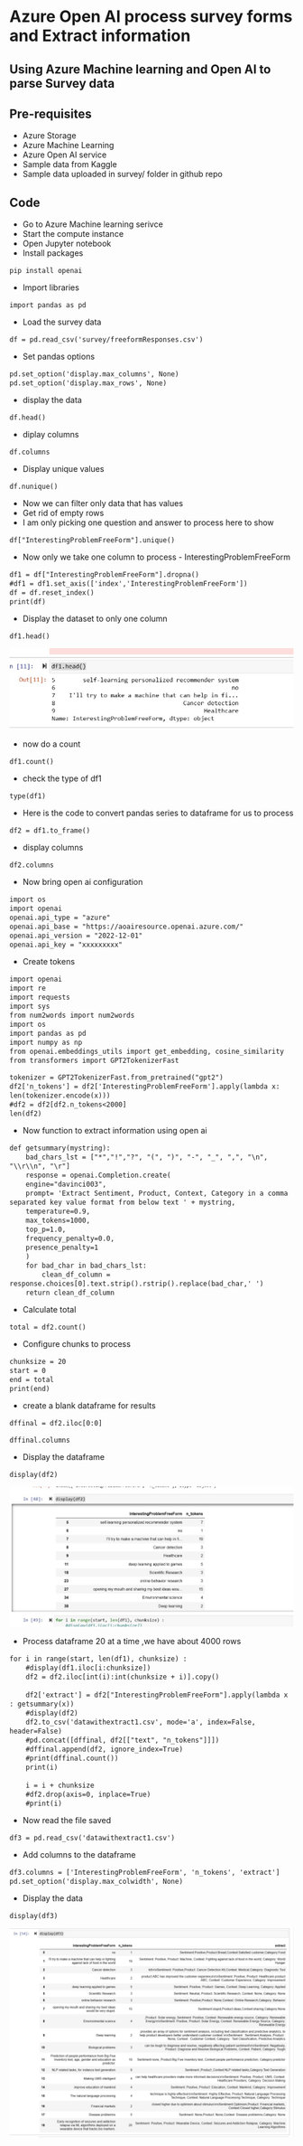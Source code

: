 # Azure Open AI process survey forms and Extract information

## Using Azure Machine learning and Open AI to parse Survey data

## Pre-requisites

- Azure Storage
- Azure Machine Learning
- Azure Open AI service
- Sample data from Kaggle
- Sample data uploaded in survey/ folder in github repo

## Code

- Go to Azure Machine learning serivce
- Start the compute instance
- Open Jupyter notebook
- Install packages

```
pip install openai
```

- Import libraries

```
import pandas as pd
```

- Load the survey data

```
df = pd.read_csv('survey/freeformResponses.csv')
```

- Set pandas options

```
pd.set_option('display.max_columns', None)
pd.set_option('display.max_rows', None)
```

- display the data

```
df.head()
```

- diplay columns

```
df.columns
```

- Display unique values

```
df.nunique()
```

- Now we can filter only data that has values
- Get rid of empty rows
- I am only picking one question and answer to process here to show

```
df["InterestingProblemFreeForm"].unique()
```

- Now only we take one column to process - InterestingProblemFreeForm

```
df1 = df["InterestingProblemFreeForm"].dropna()
#df1 = df1.set_axis(['index','InterestingProblemFreeForm'])
df = df.reset_index()
print(df)
```

- Display the dataset to only one column

```
df1.head()
```

![Architecture](https://github.com/balakreshnan/Samples2023/blob/main/AzureML/images/survey1.jpg "Output Episodes")

- now do a count

```
df1.count()
```

- check the type of df1

```
type(df1)
```

- Here is the code to convert pandas series to dataframe for us to process

```
df2 = df1.to_frame()
```

- display columns

```
df2.columns
```

- Now bring open ai configuration


```
import os
import openai
openai.api_type = "azure"
openai.api_base = "https://aoairesource.openai.azure.com/"
openai.api_version = "2022-12-01"
openai.api_key = "xxxxxxxxx"
```

- Create tokens

```
import openai
import re
import requests
import sys
from num2words import num2words
import os
import pandas as pd
import numpy as np
from openai.embeddings_utils import get_embedding, cosine_similarity
from transformers import GPT2TokenizerFast
```

```
tokenizer = GPT2TokenizerFast.from_pretrained("gpt2")
df2['n_tokens'] = df2['InterestingProblemFreeForm'].apply(lambda x: len(tokenizer.encode(x)))
#df2 = df2[df2.n_tokens<2000]
len(df2)
```

- Now function to extract information using open ai

```
def getsummary(mystring):
    bad_chars_lst = ["*","!","?", "(", ")", "-", "_", ",", "\n", "\\r\\n", "\r"]
    response = openai.Completion.create(
    engine="davinci003",
    prompt= 'Extract Sentiment, Product, Context, Category in a comma separated key value format from below text ' + mystring,
    temperature=0.9,
    max_tokens=1000,
    top_p=1.0,
    frequency_penalty=0.0,
    presence_penalty=1
    )
    for bad_char in bad_chars_lst:
        clean_df_column = response.choices[0].text.strip().rstrip().replace(bad_char,' ')
    return clean_df_column
```

- Calculate total

```
total = df2.count()
```

- Configure chunks to process


```
chunksize = 20
start = 0
end = total
print(end)
```

- create a blank dataframe for results

```
dffinal = df2.iloc[0:0]
```

```
dffinal.columns
```

- Display the dataframe

```
display(df2)
```

![Architecture](https://github.com/balakreshnan/Samples2023/blob/main/AzureML/images/survey2.jpg "Output Episodes")

- Process dataframe 20 at a time ,we have about 4000 rows

```
for i in range(start, len(df1), chunksize) :
    #display(df1.iloc[i:chunksize])
    df2 = df2.iloc[int(i):int(chunksize + i)].copy()
    
    df2['extract'] = df2["InterestingProblemFreeForm"].apply(lambda x : getsummary(x))
    #display(df2)
    df2.to_csv('datawithextract1.csv', mode='a', index=False, header=False)
    #pd.concat([dffinal, df2[["text", "n_tokens"]]])
    #dffinal.append(df2, ignore_index=True)
    #print(dffinal.count())
    print(i)
    
    i = i + chunksize
    #df2.drop(axis=0, inplace=True)
    #print(i)
```

- Now read the file saved

```
df3 = pd.read_csv('datawithextract1.csv')
```

- Add columns to the dataframe

```
df3.columns = ['InterestingProblemFreeForm', 'n_tokens', 'extract']
pd.set_option('display.max_colwidth', None)
```

- Display the data

```
display(df3)
```

![Architecture](https://github.com/balakreshnan/Samples2023/blob/main/AzureML/images/survey3.jpg "Output Episodes")